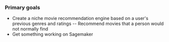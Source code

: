 ### Primary goals
- Create a niche movie recommendation engine based on a user's previous genres and ratings
-- Recommend movies that a person would not normally find
- Get something working on Sagemaker
